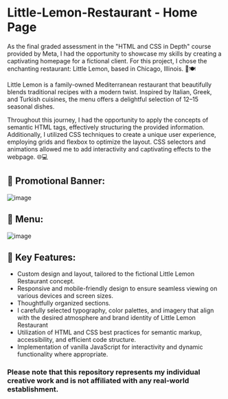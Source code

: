 <h1>Little-Lemon-Restaurant - Home Page</h1>
<p>As the final graded assessment in the "HTML and CSS in Depth" course provided by Meta, I had the opportunity to showcase my skills by creating a captivating homepage for a fictional client. For this project, I chose the enchanting restaurant: Little Lemon, based in Chicago, Illinois. 🍋🍽️</p>
<p> Little Lemon is a family-owned Mediterranean restaurant that beautifully blends traditional recipes with a modern twist. Inspired by Italian, Greek, and Turkish cuisines, the menu offers a delightful selection of 12–15 seasonal dishes.</p>
<p>Throughout this journey, I had the opportunity to apply the concepts of semantic HTML tags, effectively structuring the provided information. Additionally, I utilized CSS techniques to create a unique user experience, employing grids and flexbox to optimize the layout. CSS selectors and animations allowed me to add interactivity and captivating effects to the webpage. 🌐💻</p>

<h2> 📢 Promotional Banner:</h2>

![image](https://github.com/DanielTelesR/Little-Lemon-Restaurant---Landing-Page/assets/110556268/37426ee4-91b0-43d5-867e-73bb6be66d7c)

<h2> 🍝 Menu:</h2>

![image](https://github.com/DanielTelesR/Little-Lemon-Restaurant---Landing-Page/assets/110556268/a2cb9c0d-8db3-45f9-acc2-b76829345260)

<h2> 🎯 Key Features:</h2>
<ul>
  <li>Custom design and layout, tailored to the fictional Little Lemon Restaurant concept.</li>
  <li>Responsive and mobile-friendly design to ensure seamless viewing on various devices and screen sizes.</li>
  <li>Thoughtfully organized sections.</li>
  <li>I carefully selected typography, color palettes, and imagery that align with the desired atmosphere and brand identity of Little Lemon Restaurant</li>
  <li>Utilization of HTML and CSS best practices for semantic markup, accessibility, and efficient code structure.</li>
  <li>Implementation of vanilla JavaScript for interactivity and dynamic functionality where appropriate.</li>
</ul>
<h3>Please note that this repository represents my individual creative work and is not affiliated with any real-world establishment.</h3>
